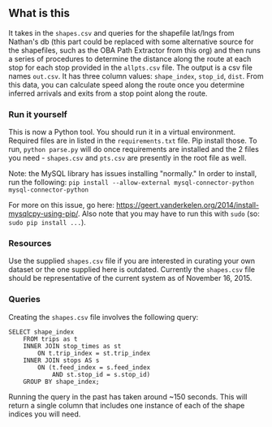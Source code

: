 ## What is this

It takes in the `shapes.csv` and queries for the shapefile lat/lngs from Nathan's db (this part could be replaced with some alternative source for the shapefiles, such as the OBA Path Extractor from this org) and then runs a series of procedures to determine the distance along the route at each stop for each stop provided in the `allpts.csv` file. The output is a csv file names `out.csv`. It has three column values: `shape_index`, `stop_id`, `dist`. From this data, you can calculate speed along the route once you determine inferred arrivals and exits from a stop point along the route.


### Run it yourself

This is now a Python tool. You should run it in a virtual environment. Required files are in listed in the `requirements.txt` file. Pip install those. To run, `python parse.py` will do once requirements are installed and the 2 files you need - `shapes.csv` and `pts.csv` are presently in the root file as well. 

Note: the MySQL library has issues installing "normally." In order to install, run the following:
```pip install --allow-external mysql-connector-python mysql-connector-python```

For more on this issue, go here: https://geert.vanderkelen.org/2014/install-mysqlcpy-using-pip/. Also note that you may have to run this with `sudo` (so: `sudo pip install ...`).


### Resources

Use the supplied `shapes.csv` file if you are interested in curating your own dataset or the one supplied here is outdated. Currently the `shapes.csv` file should be representative of the current system as of November 16, 2015.



### Queries

Creating the `shapes.csv` file involves the following query:

```
SELECT shape_index
	FROM trips as t 
    INNER JOIN stop_times as st 
		ON t.trip_index = st.trip_index 
    INNER JOIN stops AS s 
 		ON (t.feed_index = s.feed_index 
 			AND st.stop_id = s.stop_id)
	GROUP BY shape_index;
```

Running the query in the past has taken around ~150 seconds. This will return a single column that includes one instance of each of the shape indices you will need. 
